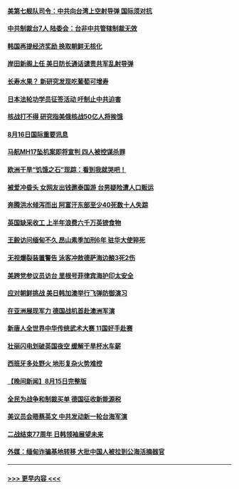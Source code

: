 #### [美第七舰队司令：中共向台湾上空射导弹 国际须对抗](../pages/prog202/a103503574.md?t=08170001) 
#### [中共制裁台7人 陆委会：台非中共管辖制裁无效](../pages/prog202/a103503569.md?t=08170001) 
#### [韩国再提经济奖励 换取朝鲜无核化](../pages/prog202/a103502992.md?t=08170001) 
#### [岸田新阁上任 美日防长通话谴责共军乱射导弹](../pages/prog202/a103503561.md?t=08170001) 
#### [长寿水果？ 新研究发现吃葡萄可增寿](../pages/prog202/a103503480.md?t=08170001) 
#### [日本法轮功学员征签活动 吁制止中共迫害](../pages/prog202/a103503445.md?t=08170001) 
#### [核战打不得 研究指美俄核战50亿人将挨饿](../pages/prog202/a103503475.md?t=08170001) 
#### [8月16日国际重要讯息](../pages/prog202/a103503437.md?t=08170001) 
#### [马航MH17坠机案即将宣判 四人被控谋杀罪](../pages/prog202/a103503414.md?t=08170001) 
#### [欧洲干旱“饥饿之石”现踪：看到我就哭吧！](../pages/prog202/a103503381.md?t=08170001) 
#### [被爱冲昏头 女网友出钱邀泰国游 台男疑险遭人口贩运](../pages/prog202/a103503374.md?t=08170001) 
#### [奔腾洪水倾泻而出 阿富汗东部至少40死数十人失踪](../pages/prog202/a103503323.md?t=08170001) 
#### [英国缺采收工 上半年浪费六千万英镑食物](../pages/prog202/a103503301.md?t=08170001) 
#### [王毅访问缅甸不久 昂山素季加刑6年 驻华大使猝死](../pages/prog202/a103503255.md?t=08170001) 
#### [无视爆裂装置警告 泳客冲敖德萨海边酿3死2伤](../pages/prog202/a103503250.md?t=08170001) 
#### [美跨党参议员访台 里根号菲律宾海护印太安全](../pages/prog202/a103503138.md?t=08170001) 
#### [应对朝鲜挑战 美日韩加澳举行飞弹防御演习](../pages/prog202/a103503215.md?t=08170001) 
#### [在亚洲展现军力 德国战机首赴澳洲军演](../pages/prog202/a103503186.md?t=08170001) 
#### [新唐人全世界中华传统武术大赛 11国好手赴赛](../pages/prog202/a103503160.md?t=08170001) 
#### [壮丽闪电划破英国夜空 缓解干旱杯水车薪](../pages/prog202/a103502994.md?t=08170001) 
#### [西班牙多处野火 地形复杂火势难控](../pages/prog202/a103503051.md?t=08170001) 
#### [【晚间新闻】8月15日完整版](../pages/prog202/a103503122.md?t=08170001) 
#### [全民为战争和制裁买单 德国征收新能源税](../pages/prog202/a103503067.md?t=08170001) 
#### [美议员会晤蔡英文 中共发动新一轮台海军演](../pages/prog202/a103503055.md?t=08170001) 
#### [二战结束77周年 日韩领袖展望未来](../pages/prog202/a103503046.md?t=08170001) 
#### [外媒：缅甸诈骗基地转移 大批中国人被拉到公海活摘器官](../pages/prog202/a103502916.md?t=08170001) 

----
#### [ >>> 更早内容 <<< ](../indexes/prog202-earlier.md)
